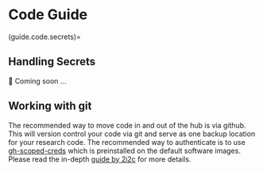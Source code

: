# Code Guide

(guide.code.secrets)=

## Handling Secrets

🚧 Coming soon ...

## Working with git

The recommended way to move code in and out of the hub is via github. This will version control your code via git and serve as one backup location for your research code. The recommended way to authenticate is to use [gh-scoped-creds](https://docs.2i2c.org/user/topics/data/git/#using-gh-scoped-creds) which is preinstalled on the default software images.
Please read the in-depth [guide by 2i2c](https://docs.2i2c.org/user/topics/data/git/#move-code-in-and-out-of-the-hub-with-github) for more details.
